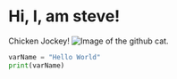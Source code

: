 # Hi, I, am steve!
Chicken Jockey!
![Image of the github cat.](https://miro.medium.com/v2/resize:fit:448/1*7Xjb1LUB5XzMew26wOfxiw.png)
``` python
varName = "Hello World"
print(varName)
```
